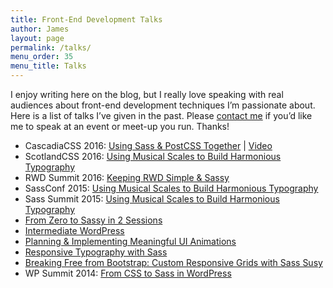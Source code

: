 ```yaml
---
title: Front-End Development Talks
author: James
layout: page
permalink: /talks/
menu_order: 35
menu_title: Talks
---
```


I enjoy writing here on the blog, but I really love speaking with real audiences about front-end development techniques I’m passionate about. Here is a list of talks I’ve given in the past. Please [contact me](/contact/) if you’d like me to speak at an event or meet-up you run. Thanks!

* CascadiaCSS 2016: [Using Sass &amp; PostCSS Together](https://jdsteinbach.com/sass-postcss/#/) | [Video](https://www.youtube.com/watch?v=YpSdBDoPemg)
* ScotlandCSS 2016: [Using Musical Scales to Build Harmonious Typography](https://jdsteinbach.com/sassconf/#/)
* RWD Summit 2016: [Keeping RWD Simple & Sassy](/sass/rwd-sass/)
* SassConf 2015: [Using Musical Scales to Build Harmonious Typography](https://jdsteinbach.com/sassconf/#/)
* Sass Summit 2015: [Using Musical Scales to Build Harmonious Typography](https://jdsteinbach.com/sassconf/#/)
* [From Zero to Sassy in 2 Sessions](https://jdsteinbach.com/gdi-sass/#/)
* [Intermediate WordPress](https://jdsteinbach.com/int-wp/#/)
* [Planning & Implementing Meaningful UI Animations](https://jdsteinbach.com/css-animation/#/)
* [Responsive Typography with Sass](http://www.slideshare.net/JamesSteinbach/responsive-typography-47632381)
* [Breaking Free from Bootstrap: Custom Responsive Grids with Sass Susy](http://www.slideshare.net/JamesSteinbach/breaking-free-from-bootstrap)
* WP Summit 2014: [From CSS to Sass in WordPress](http://www.slideshare.net/JamesSteinbach/from-css-to-sass-in-wordpress)
